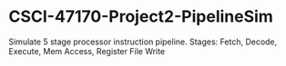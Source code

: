 # CSCI-47170-Project2-PipelineSim
Simulate 5 stage processor instruction pipeline. Stages: Fetch, Decode, Execute, Mem Access, Register File Write
